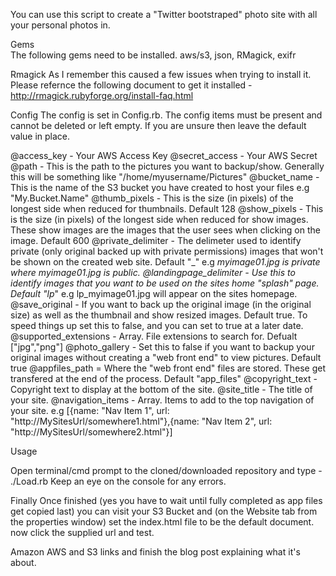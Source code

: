 You can use this script to create a "Twitter bootstraped" photo site with all your personal photos in.

Gems  
 The following gems need to be installed.
aws/s3, json, RMagick, exifr

Rmagick
 As I remember this caused a few issues when trying to install it. Please refernce the following document to get it installed - http://rmagick.rubyforge.org/install-faq.html

Config
 The config is set in Config.rb. The config items must be present and cannot be deleted or left empty. If you are unsure then leave the default value in place.

@access_key - Your AWS Access Key
@secret_access - Your AWS Secret 
@path - This is the path to the pictures you want to backup/show. Generally this will be something like  "/home/myusername/Pictures"
@bucket_name - This is the name of the S3 bucket you have created to host your files e.g "My.Bucket.Name"
@thumb_pixels - This is the size (in pixels) of the longest side when reduced for thumbnails. Default 128
@show_pixels - This is the size (in pixels) of the longest side when reduced for show images. 
These show images are the images that the user sees when clicking on the image. Default 600
@private_delimiter - The delimeter used to identify private (only original backed up with private permissions) images that won't be shown on the
created web site. Default "_" e.g _myimage01.jpg is private where myimage01.jpg is public.
@landingpage_delimiter - Use this to identify images that you want to be used on the sites home "splash" page. Default "lp_" e.g lp_myimage01.jpg will appear on the sites homepage.
@save_original - If you want to back up the original image (in the original size) as well as the thumbnail and show resized images. Default true. To speed things up set this to false, and you can set to true at a later date.
@supported_extensions - Array. File extensions to search for. Defualt ["jpg","png"]
@photo_gallery - Set this to false if you want to backup your original images without creating a "web front end" to view pictures. Default true
@appfiles_path = Where the "web front end" files are stored. These get transfered at the end of the process. Default "app_files"
@copyright_text - Copyright text to display at the bottom of the site.
@site_title - The title of your site.
@navigation_items - Array. Items to add to the top navigation of your site. e.g [{name: "Nav Item 1", url: "http://MySitesUrl/somewhere1.html"},{name: "Nav Item 2", url: "http://MySitesUrl/somewhere2.html"}]

Usage

Open terminal/cmd prompt to the cloned/downloaded repository and type - ./Load.rb
Keep an eye on the console for any errors.

Finally
Once finished (yes you have to wait until fully completed as app files get copied last) you can visit your S3 Bucket and (on the Website tab from the properties window) set the index.html file to be the default document. now click the supplied url and test.


Amazon AWS and S3 links
and finish the blog post explaining what it's about.